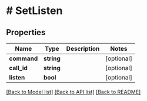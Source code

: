 # # SetListen

## Properties

Name | Type | Description | Notes
------------ | ------------- | ------------- | -------------
**command** | **string** |  | [optional] 
**call_id** | **string** |  | [optional] 
**listen** | **bool** |  | [optional] 

[[Back to Model list]](../../README.md#documentation-for-models) [[Back to API list]](../../README.md#documentation-for-api-endpoints) [[Back to README]](../../README.md)


